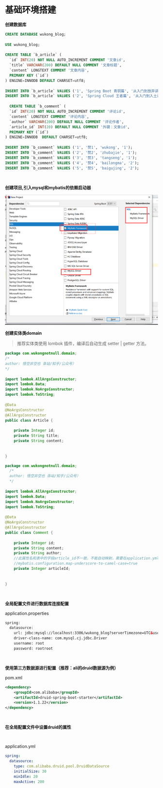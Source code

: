 # 基础环境搭建



**创建数据库**

```sql
CREATE DATABASE wukong_blog;

USE wukong_blog;

CREATE TABLE `b_article` (
  `id` INT(20) NOT NULL AUTO_INCREMENT COMMENT '文章id',
  `title` VARCHAR(200) DEFAULT NULL COMMENT '文章标题',
  `content` LONGTEXT COMMENT '文章内容',
  PRIMARY KEY (`id`)
) ENGINE=INNODB DEFAULT CHARSET=utf8;

INSERT INTO `b_article` VALUES ('1', 'Spring Boot 青铜篇', '从入门到放弃讲解...');
INSERT INTO `b_article` VALUES ('2', 'Spring Cloud 王者篇', '从入门到入土讲解...');

  CREATE TABLE `b_comment` (
  `id` INT(20) NOT NULL AUTO_INCREMENT COMMENT '评论id',
  `content` LONGTEXT COMMENT '评论内容',
  `author` VARCHAR(200) DEFAULT NULL COMMENT '评论作者',
  `article_id` INT(20) DEFAULT NULL COMMENT '外键：文章id',
  PRIMARY KEY (`id`)
) ENGINE=INNODB  DEFAULT CHARSET=utf8;

INSERT INTO `b_comment` VALUES ('1', '赞1', 'wukong', '1');
INSERT INTO `b_comment` VALUES ('2', '赞2', 'zhubajie', '1');
INSERT INTO `b_comment` VALUES ('3', '赞3', 'tangseng', '1');
INSERT INTO `b_comment` VALUES ('4', '赞4', 'bailongma', '2');
INSERT INTO `b_comment` VALUES ('5', '赞5', 'baigujing', '2');

```



<br>

**创建项目,引入mysql和mybatis的依赖启动器**

<img src="../img/image-20200627121225875.png" alt="image-20200627121225875" style="zoom:50%;" />

 

<br>

**创建实体类domain**

> 推荐实体类使用  lombok  插件，编译后自动生成 setter | getter 方法。

```java
package com.wukongnotnull.domain;
/* 
author: 悟空非空也（B站/知乎/公众号） 
*/

import lombok.AllArgsConstructor;
import lombok.Data;
import lombok.NoArgsConstructor;
import lombok.ToString;

@Data
@NoArgsConstructor
@AllArgsConstructor
public class Article {

    private Integer id;
    private String title;
    private String content;


}


```

```java
package com.wukongnotnull.domain;
  /* 
  author: 悟空非空也（B站/知乎/公众号） 
  */

import lombok.AllArgsConstructor;
import lombok.Data;
import lombok.NoArgsConstructor;
import lombok.ToString;

@Data
@NoArgsConstructor
@AllArgsConstructor
public class Comment {

    private Integer id;
    private String content;
    private String author;
    //此属性名和表中的字段article_id不一致，不能自动映射，需要在application.yml中进行配置
    //mybatis.configuration.map-underscore-to-camel-case=true
    private Integer articleId;


}

```

<br>

**全局配置文件进行数据库连接配置**<br>

application.properties

```xml
spring:
  datasource:
    url: jdbc:mysql://localhost:3306/wukong_blog?serverTimezone=UTC&useUnicode=true&characterEncoding=utf8&autoReconnect=true
    driver-class-name: com.mysql.cj.jdbc.Driver
    username: root
    password: rootroot
```

<br>

**使用第三方数据源进行配置（推荐：ali的druid数据源为例）**

pom.xml

```xml
<dependency>
    <groupId>com.alibaba</groupId>
    <artifactId>druid-spring-boot-starter</artifactId>
    <version>1.1.22</version>
</dependency>

```

<br>

**在全局配置文件中设置druid的属性**

<br>

application.yml

```yaml
spring:
  datasource:
    type: com.alibaba.druid.pool.DruidDataSource
    initialSize: 30
    minIdle: 20
    maxActive: 200
```





<br>

<br>

<br>

